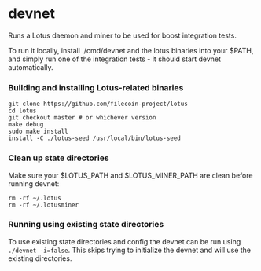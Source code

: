 # devnet

Runs a Lotus daemon and miner to be used for boost integration tests.

To run it locally, install ./cmd/devnet and the lotus binaries into your $PATH, and
simply run one of the integration tests - it should start devnet automatically.

### Building and installing Lotus-related binaries

    git clone https://github.com/filecoin-project/lotus
    cd lotus
    git checkout master # or whichever version
    make debug
    sudo make install
    install -C ./lotus-seed /usr/local/bin/lotus-seed

### Clean up state directories

Make sure your $LOTUS_PATH and $LOTUS_MINER_PATH are clean before running devnet:

    rm -rf ~/.lotus
    rm -rf ~/.lotusminer

### Running using existing state directories

To use existing state directories and config the devnet can be run using `./devnet -i=false`. This skips trying to initialize the devnet and will use the existing directories.
